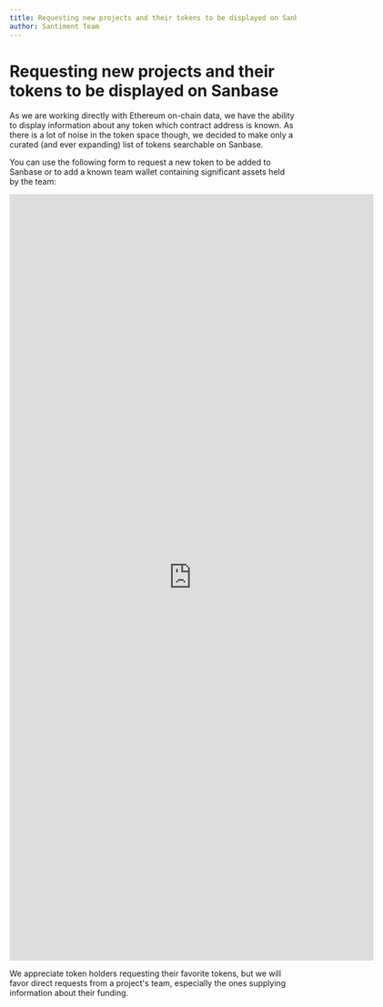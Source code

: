 ```yaml
---
title: Requesting new projects and their tokens to be displayed on Sanbase
author: Santiment Team
---
```

# Requesting new projects and their tokens to be displayed on Sanbase

As we are working directly with Ethereum on-chain data, we have the
ability to display information about any token which contract address is
known. As there is a lot of noise in the token space though, we decided
to make only a curated (and ever expanding) list of tokens searchable on
Sanbase.

You can use the following form to request a new token to be added to
Sanbase or to add a known team wallet containing significant assets
held by the team:

<iframe src="https://docs.google.com/forms/d/e/1FAIpQLSeFuCxjJjId98u1Bp3qpXCq2A9YAQ02OEdhOgiM9Hr-rMDxhQ/viewform?embedded=true" width="640" height="1348" frameborder="0" marginheight="0" marginwidth="0">Loading…</iframe>

We appreciate token holders requesting their favorite tokens, but we
will favor direct requests from a project's team, especially the ones
supplying information about their funding.
